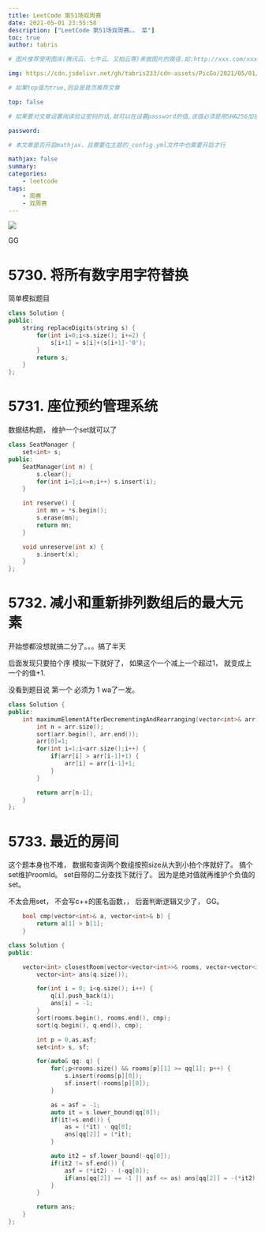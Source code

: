```yaml
---
title: LeetCode 第51场双周赛
date: 2021-05-01 23:55:58
description: ["LeetCode 第51场双周赛。。 菜"]
toc: true
author: tabris

# 图片推荐使用图床(腾讯云、七牛云、又拍云等)来做图片的路径.如:http://xxx.com/xxx.jpg

img: https://cdn.jsdelivr.net/gh/tabris233/cdn-assets/PicGo/2021/05/01/20210501233929.png

# 如果top值为true,则会是首页推荐文章

top: false

# 如果要对文章设置阅读验证密码的话,就可以在设置password的值,该值必须是用SHA256加密后的密码,防止被他人识破

password:

# 本文章是否开启mathjax，且需要在主题的_config.yml文件中也需要开启才行

mathjax: false
summary:
categories:
    - leetcode
tags:
    - 周赛
    - 双周赛
---
```


![](https://cdn.jsdelivr.net/gh/tabris233/cdn-assets/PicGo/2021/05/01/20210501233929.png)

GG

# 5730. 将所有数字用字符替换

简单模拟题目

```cpp
class Solution {
public:
    string replaceDigits(string s) {
        for(int i=0;i<s.size(); i+=2) {
            s[i+1] = s[i]+(s[i+1]-'0');
        }
        return s;
    }
};
```

# 5731. 座位预约管理系统

数据结构题， 维护一个set就可以了 

```cpp
class SeatManager {
    set<int> s;
public:
    SeatManager(int n) {
        s.clear();
        for(int i=1;i<=n;i++) s.insert(i);
    }

    int reserve() {
        int mn = *s.begin();
        s.erase(mn);
        return mn;
    }

    void unreserve(int x) {
        s.insert(x);
    }
};
```

# 5732. 减小和重新排列数组后的最大元素

开始想都没想就搞二分了。。。搞了半天

后面发现只要拍个序 模拟一下就好了， 如果这个一个减上一个超过1， 就变成上一个的值+1.

没看到题目说 第一个 必须为 1  wa了一发。

```cpp
class Solution {
public:
    int maximumElementAfterDecrementingAndRearranging(vector<int>& arr) {
        int n = arr.size();
        sort(arr.begin(), arr.end());
        arr[0]=1;
        for(int i=1;i<arr.size();i++) {
            if(arr[i] > arr[i-1]+1) {
                arr[i] = arr[i-1]+1;
            }
        }

        return arr[n-1];
    }
};
```

# 5733. 最近的房间

这个题本身也不难， 数据和查询两个数组按照size从大到小拍个序就好了。 搞个set维护roomId。 set自带的二分查找下就行了。  因为是绝对值就再维护个负值的set。

不太会用set， 不会写c++的匿名函数，， 后面判断逻辑又少了， GG。

```cpp
    bool cmp(vector<int>& a, vector<int>& b) {
        return a[1] > b[1];
    }

class Solution {
public:

    vector<int> closestRoom(vector<vector<int>>& rooms, vector<vector<int>>& q) {
        vector<int> ans(q.size());

        for(int i = 0; i<q.size(); i++) {
            q[i].push_back(i);
            ans[i] = -1;
        }
        sort(rooms.begin(), rooms.end(), cmp);
        sort(q.begin(), q.end(), cmp);

        int p = 0,as,asf;
        set<int> s, sf;

        for(auto& qq: q) {
            for(;p<rooms.size() && rooms[p][1] >= qq[1]; p++) {
                s.insert(rooms[p][0]);
                sf.insert(-rooms[p][0]);
            }

            as = asf = -1;
            auto it = s.lower_bound(qq[0]);
            if(it!=s.end()) {
                as = (*it) - qq[0];
                ans[qq[2]] = (*it);
            }

            auto it2 = sf.lower_bound(-qq[0]);
            if(it2 != sf.end()) {
                asf = (*it2) - (-qq[0]);
                if(ans[qq[2]] == -1 || asf <= as) ans[qq[2]] = -(*it2);
            }
        }

        return ans;
    }
};
```
